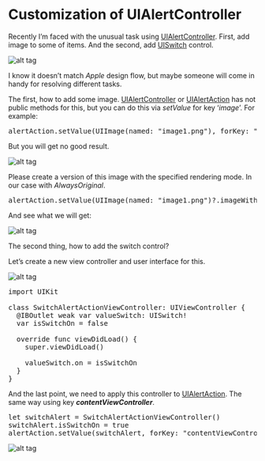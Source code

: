 # Customization of UIAlertController

Recently I’m faced with the unusual task using <a href="https://developer.apple.com/library/ios/documentation/UIKit/Reference/UIAlertController_class/">UIAlertController</a>. First, add image to some of items. And the second, add <a href="https://developer.apple.com/library/ios/documentation/UIKit/Reference/UISwitch_Class/">UISwitch</a> control.

![alt tag](https://raw.github.com/maximbilan/UIAlertController-Customization/master/img/1.png)

I know it doesn’t matсh <i>Apple</i> design flow, but maybe someone will come in handy for resolving different tasks.

The first, how to add some image. <a href="https://developer.apple.com/library/ios/documentation/UIKit/Reference/UIAlertController_class/">UIAlertController</a> or <a href="https://developer.apple.com/library/ios/documentation/UIKit/Reference/UIAlertAction_Class/">UIAlertAction</a> has not public methods for this, but you can do this via <i>setValue</i> for key ‘<i>image</i>’. For example:

<pre>
alertAction.setValue(UIImage(named: "image1.png"), forKey: "image")
</pre>

But you will get no good result.

![alt tag](https://raw.github.com/maximbilan/UIAlertController-Customization/master/img/2.png)

Please create a version of this image with the specified rendering mode. In our case with <i>AlwaysOriginal</i>.

<pre>
alertAction.setValue(UIImage(named: "image1.png")?.imageWithRenderingMode(UIImageRenderingMode.AlwaysOriginal), forKey: "image")
</pre>

And see what we will get:

![alt tag](https://raw.github.com/maximbilan/UIAlertController-Customization/master/img/3.png)

The second thing, how to add the switch control? 

Let’s create a new view controller and user interface for this.

![alt tag](https://raw.github.com/maximbilan/UIAlertController-Customization/master/img/4.png)

<pre>
import UIKit

class SwitchAlertActionViewController: UIViewController {
  @IBOutlet weak var valueSwitch: UISwitch!
  var isSwitchOn = false
 
  override func viewDidLoad() {
    super.viewDidLoad()

    valueSwitch.on = isSwitchOn
  }
}
</pre>

And the last point, we need to apply this controller to <a href="https://developer.apple.com/library/ios/documentation/UIKit/Reference/UIAlertAction_Class/">UIAlertAction</a>. The same way using key <b><i>contentViewController</i></b>.

<pre>
let switchAlert = SwitchAlertActionViewController()
switchAlert.isSwitchOn = true
alertAction.setValue(switchAlert, forKey: "contentViewController")
</pre>

![alt tag](https://raw.github.com/maximbilan/UIAlertController-Customization/master/img/5.png)
